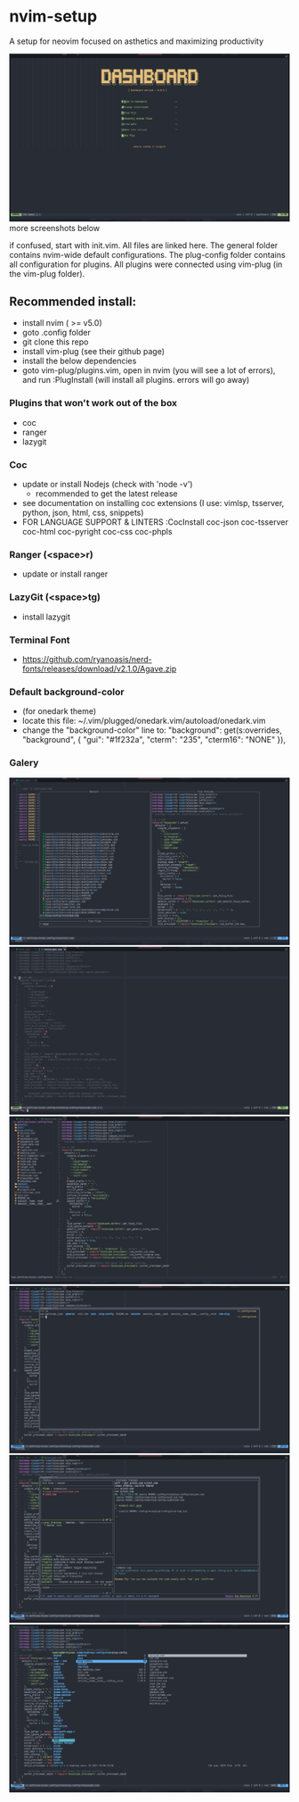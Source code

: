 # nvim-setup
A setup for neovim focused on asthetics and maximizing productivity

![alt text](https://github.com/NoahRR/nvim/blob/master/screenshots/Example-Setup.png?raw=true)
more screenshots below

if confused, start with init.vim. All files are linked here. The general folder contains
nvim-wide default configurations. The plug-config folder contains all configuration
for plugins. All plugins were connected using vim-plug (in the vim-plug folder).

## Recommended install:
- install nvim ( >= v5.0)
- goto .config folder
- git clone this repo
- install vim-plug (see their github page)
- install the below dependencies
- goto vim-plug/plugins.vim, open in nvim (you will see a lot of errors), and run :PlugInstall (will install all plugins. errors will go away)

### Plugins that won't work out of the box
- coc
- ranger
- lazygit

### Coc
- update or install Nodejs (check with 'node -v')
    - recommended to get the latest release
- see documentation on installing coc extensions (I use: vimlsp, tsserver, python, json, html, css, snippets)
- FOR LANGUAGE SUPPORT & LINTERS :CocInstall coc-json coc-tsserver coc-html coc-pyright coc-css coc-phpls

### Ranger (\<space\>r)
- update or install ranger

### LazyGit (\<space\>tg)
- install lazygit

### Terminal Font
- https://github.com/ryanoasis/nerd-fonts/releases/download/v2.1.0/Agave.zip

### Default background-color
- (for onedark theme)
- locate this file: ~/.vim/plugged/onedark.vim/autoload/onedark.vim
- change the "background-color" line to: "background": get(s:overrides, "background", { "gui": "#1f232a", "cterm": "235", "cterm16": "NONE" }),

### Galery
![alt text](https://github.com/NoahRR/nvim/blob/master/screenshots/telescope.png?raw=true)
![alt text](https://github.com/NoahRR/nvim/blob/master/screenshots/easymotion.png?raw=true)
![alt text](https://github.com/NoahRR/nvim/blob/master/screenshots/nerdtree.png?raw=true)
![alt text](https://github.com/NoahRR/nvim/blob/master/screenshots/floatterm.png?raw=true)
![alt text](https://github.com/NoahRR/nvim/blob/master/screenshots/lazygit.png?raw=true)
![alt text](https://github.com/NoahRR/nvim/blob/master/screenshots/ranger.png?raw=true)
